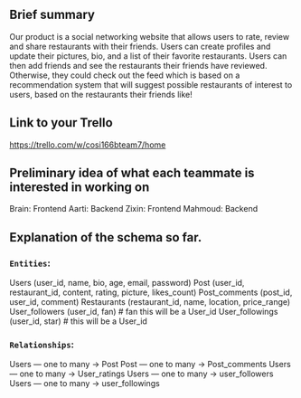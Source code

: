 ## Brief summary
Our product is a social networking website that allows users to rate, review and share restaurants with their friends. Users can create profiles and update their pictures, bio, and a list of their favorite restaurants. Users can then add friends and see the restaurants their friends have reviewed. Otherwise, they could check out the feed which is based on a recommendation system that will suggest possible restaurants of interest to users, based on the restaurants their friends like!
## Link to your Trello 
https://trello.com/w/cosi166bteam7/home
## Preliminary idea of what each teammate is interested in working on
Brain: Frontend
Aarti: Backend
Zixin: Frontend
Mahmoud: Backend
## Explanation of the schema so far.
### `Entities`:
Users (user_id, name, bio, age, email, password)
Post (user_id, restaurant_id, content, rating, picture, likes_count)
Post_comments (post_id, user_id, comment)
Restaurants (restaurant_id, name, location, price_range)
User_followers (user_id, fan) # fan this will be a User_id
User_followings (user_id, star) # this will be a User_id

### `Relationships`:
Users — one to many → Post
Post — one to many → Post_comments
Users — one to many → User_ratings
Users — one to many →  user_followers
Users — one to many → user_followings 